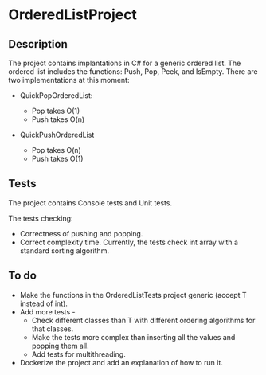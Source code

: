 # OrderedListProject

## Description
The project contains implantations in C# for a generic ordered list. 
The ordered list includes the functions: Push, Pop, Peek, and IsEmpty.
There are two implementations at this moment:

* QuickPopOrderedList:
    * Pop takes O(1)
    * Push takes O(n) 

* QuickPushOrderedList<T>	
    * Pop takes O(n)
    * Push takes O(1) 
    
    
## Tests
The project contains Console tests and Unit tests.

The tests checking:
* Correctness of pushing and popping.
* Correct complexity time.
Currently, the tests check int array with a standard sorting algorithm.

## To do
* Make the functions in the OrderedListTests project generic (accept T instead of int).
* Add more tests - 
  * Check different classes than T with different ordering algorithms for that classes.
  * Make the tests more complex than inserting all the values and popping them all.
  * Add tests for multithreading.
* Dockerize the project and add an explanation of how to run it.
